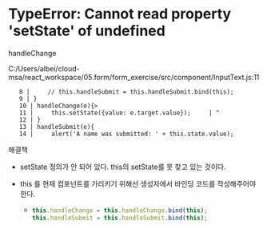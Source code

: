 

# TypeError: Cannot read property 'setState' of undefined

handleChange

C:/Users/albei/cloud-msa/react_workspace/05.form/form_exercise/src/component/InputText.js:11

```
   8 |     // this.handleSubmit = this.handleSubmit.bind(this);   
   9 | }  
   10 | handleChange(e){> 
   11 |     this.setState({value: e.target.value});     | ^  
   12 | }  
   13 | handleSubmit(e){  
   14 |     alert('A name was submitted: ' + this.state.value);
```



해결책

-  setState 정의가 안 되어 있다. this의 setState를 못 찾고 있는 것이다.

- this 를 현재 컴포넌트를 가리키기 위해선 생성자에서 바인딩 코드를 작성해주어야 한다.

  - ```javascript
    this.handleChange = this.handleChange.bind(this);
    this.handleSubmit = this.handleSubmit.bind(this);
    ```

    

